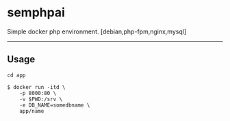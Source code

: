 # semphpai
Simple docker php environment. [debian,php-fpm,nginx,mysql]
***

## Usage

```
cd app

$ docker run -itd \  
    -p 8000:80 \  
    -v $PWD:/srv \  
    -e DB_NAME=somedbname \  
    app/name
```

